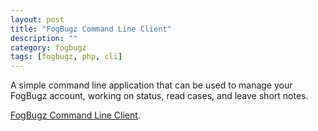 ```yaml
---
layout: post
title: "FogBugz Command Line Client"
description: ""
category: fogbugz
tags: [fogbugz, php, cli]
---
```


A simple command line application that can be used to manage your FogBugz account, working on status, read cases, and leave short notes.

[FogBugz Command Line Client][fbcli].


[fbcli]: http://there4.github.com/fogbugz-php-cli/
